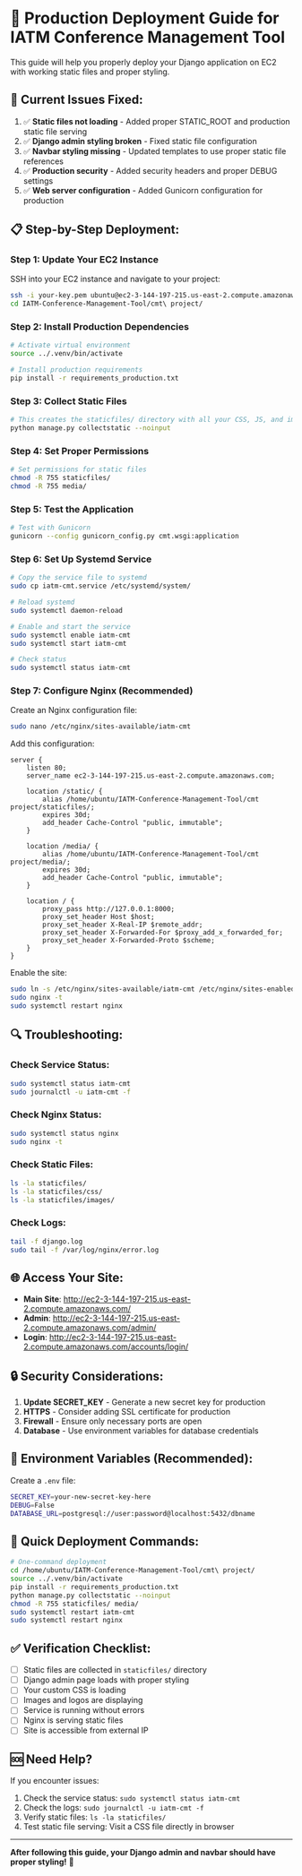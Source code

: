 # 🚀 Production Deployment Guide for IATM Conference Management Tool

This guide will help you properly deploy your Django application on EC2 with working static files and proper styling.

## 🔧 **Current Issues Fixed:**

1. ✅ **Static files not loading** - Added proper STATIC_ROOT and production static file serving
2. ✅ **Django admin styling broken** - Fixed static file configuration
3. ✅ **Navbar styling missing** - Updated templates to use proper static file references
4. ✅ **Production security** - Added security headers and proper DEBUG settings
5. ✅ **Web server configuration** - Added Gunicorn configuration for production

## 📋 **Step-by-Step Deployment:**

### **Step 1: Update Your EC2 Instance**

SSH into your EC2 instance and navigate to your project:

```bash
ssh -i your-key.pem ubuntu@ec2-3-144-197-215.us-east-2.compute.amazonaws.com
cd IATM-Conference-Management-Tool/cmt\ project/
```

### **Step 2: Install Production Dependencies**

```bash
# Activate virtual environment
source ../.venv/bin/activate

# Install production requirements
pip install -r requirements_production.txt
```

### **Step 3: Collect Static Files**

```bash
# This creates the staticfiles/ directory with all your CSS, JS, and images
python manage.py collectstatic --noinput
```

### **Step 4: Set Proper Permissions**

```bash
# Set permissions for static files
chmod -R 755 staticfiles/
chmod -R 755 media/
```

### **Step 5: Test the Application**

```bash
# Test with Gunicorn
gunicorn --config gunicorn_config.py cmt.wsgi:application
```

### **Step 6: Set Up Systemd Service**

```bash
# Copy the service file to systemd
sudo cp iatm-cmt.service /etc/systemd/system/

# Reload systemd
sudo systemctl daemon-reload

# Enable and start the service
sudo systemctl enable iatm-cmt
sudo systemctl start iatm-cmt

# Check status
sudo systemctl status iatm-cmt
```

### **Step 7: Configure Nginx (Recommended)**

Create an Nginx configuration file:

```bash
sudo nano /etc/nginx/sites-available/iatm-cmt
```

Add this configuration:

```nginx
server {
    listen 80;
    server_name ec2-3-144-197-215.us-east-2.compute.amazonaws.com;

    location /static/ {
        alias /home/ubuntu/IATM-Conference-Management-Tool/cmt project/staticfiles/;
        expires 30d;
        add_header Cache-Control "public, immutable";
    }

    location /media/ {
        alias /home/ubuntu/IATM-Conference-Management-Tool/cmt project/media/;
        expires 30d;
        add_header Cache-Control "public, immutable";
    }

    location / {
        proxy_pass http://127.0.0.1:8000;
        proxy_set_header Host $host;
        proxy_set_header X-Real-IP $remote_addr;
        proxy_set_header X-Forwarded-For $proxy_add_x_forwarded_for;
        proxy_set_header X-Forwarded-Proto $scheme;
    }
}
```

Enable the site:

```bash
sudo ln -s /etc/nginx/sites-available/iatm-cmt /etc/nginx/sites-enabled/
sudo nginx -t
sudo systemctl restart nginx
```

## 🔍 **Troubleshooting:**

### **Check Service Status:**
```bash
sudo systemctl status iatm-cmt
sudo journalctl -u iatm-cmt -f
```

### **Check Nginx Status:**
```bash
sudo systemctl status nginx
sudo nginx -t
```

### **Check Static Files:**
```bash
ls -la staticfiles/
ls -la staticfiles/css/
ls -la staticfiles/images/
```

### **Check Logs:**
```bash
tail -f django.log
sudo tail -f /var/log/nginx/error.log
```

## 🌐 **Access Your Site:**

- **Main Site**: http://ec2-3-144-197-215.us-east-2.compute.amazonaws.com/
- **Admin**: http://ec2-3-144-197-215.us-east-2.compute.amazonaws.com/admin/
- **Login**: http://ec2-3-144-197-215.us-east-2.compute.amazonaws.com/accounts/login/

## 🔒 **Security Considerations:**

1. **Update SECRET_KEY** - Generate a new secret key for production
2. **HTTPS** - Consider adding SSL certificate for production
3. **Firewall** - Ensure only necessary ports are open
4. **Database** - Use environment variables for database credentials

## 📝 **Environment Variables (Recommended):**

Create a `.env` file:

```bash
SECRET_KEY=your-new-secret-key-here
DEBUG=False
DATABASE_URL=postgresql://user:password@localhost:5432/dbname
```

## 🚀 **Quick Deployment Commands:**

```bash
# One-command deployment
cd /home/ubuntu/IATM-Conference-Management-Tool/cmt\ project/
source ../.venv/bin/activate
pip install -r requirements_production.txt
python manage.py collectstatic --noinput
chmod -R 755 staticfiles/ media/
sudo systemctl restart iatm-cmt
sudo systemctl restart nginx
```

## ✅ **Verification Checklist:**

- [ ] Static files are collected in `staticfiles/` directory
- [ ] Django admin page loads with proper styling
- [ ] Your custom CSS is loading
- [ ] Images and logos are displaying
- [ ] Service is running without errors
- [ ] Nginx is serving static files
- [ ] Site is accessible from external IP

## 🆘 **Need Help?**

If you encounter issues:

1. Check the service status: `sudo systemctl status iatm-cmt`
2. Check the logs: `sudo journalctl -u iatm-cmt -f`
3. Verify static files: `ls -la staticfiles/`
4. Test static file serving: Visit a CSS file directly in browser

---

**After following this guide, your Django admin and navbar should have proper styling!** 🎉

